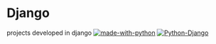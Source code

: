 # Django
projects developed in django
[![made-with-python](https://img.shields.io/badge/Made%20with-Python-1f425f.svg)](https://www.python.org/)
[![Python-Django](https://img.shields.io/badge/Made%20with-Python-1f425f.svg)](https://www.python.org/)
